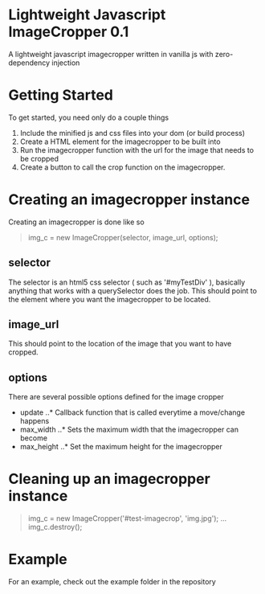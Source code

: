 # Lightweight Javascript ImageCropper 0.1

A lightweight javascript imagecropper written in vanilla js
with zero-dependency injection

# Getting Started

To get started, you need only do a couple things 

1. Include the minified js and css files into your dom (or build process)
2. Create a HTML element for the imagecropper to be built into 
3. Run the imagecropper function with the url for the image that needs to be cropped
4. Create a button to call the crop function on the imagecropper.

# Creating an imagecropper instance
Creating an imagecropper is done like so 

> img_c = new ImageCropper(selector, image_url, options);

## selector
The selector is an html5 css selector ( such as '#myTestDiv' ), basically anything that works with a querySelector does the job. This should point to the element where you want the imagecropper to be located.

## image_url
This should point to the location of the image that you want to have cropped.

## options
There are several possible options defined for the image cropper 

* update
..* Callback function that is called everytime a move/change happens
* max_width
..* Sets the maximum width that the imagecropper can become
* max_height
..* Set the maximum height for the imagecropper

# Cleaning up an imagecropper instance

> img_c = new ImageCropper('#test-imagecrop', 'img.jpg');
> ...
> img_c.destroy();

# Example
For an example, check out the example folder in the repository
